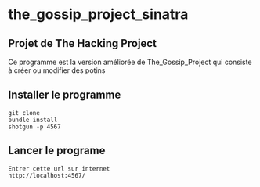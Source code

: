 # the_gossip_project_sinatra
## Projet de The Hacking Project
Ce programme est la version améliorée de The_Gossip_Project qui consiste à créer ou modifier des potins
## Installer le programme
	git clone 
	bundle install
	shotgun -p 4567
## Lancer le programe
	Entrer cette url sur internet
	http://localhost:4567/

